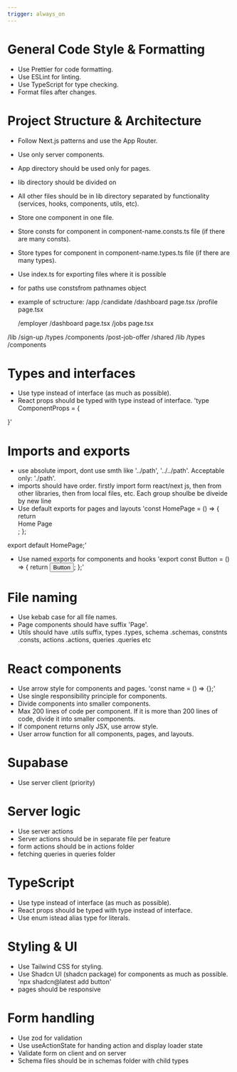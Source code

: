 ```yaml
---
trigger: always_on
---
```


# General Code Style & Formatting

- Use Prettier for code formatting.
- Use ESLint for linting.
- Use TypeScript for type checking.
- Format files after changes.

# Project Structure & Architecture

- Follow Next.js patterns and use the App Router.
- Use only server components.
- App directory should be used only for pages.
- lib directory should be divided on
- All other files should be in lib directory separated by functionality (services, hooks, components, utils, etc).
- Store one component in one file.
- Store consts for component in component-name.consts.ts file (if there are many consts).
- Store types for component in component-name.types.ts file (if there are many types).
- Use index.ts for exporting files where it is possible
- for paths use constsfrom pathnames object
- example of sctructure:
  /app
  /candidate
  /dashboard
  page.tsx
  /profile
  page.tsx

    /employer
    /dashboard
    page.tsx
    /jobs
    page.tsx

/lib
/sign-up
/types
/components
/post-job-offer
/shared
/lib
/types
/components

# Types and interfaces

- Use type instead of interface (as much as possible).
- React props should be typed with type instead of interface.
  'type ComponentProps = {

}'

# Imports and exports

- use absolute import, dont use smth like '../path', '../../path'. Acceptable only: './path'.
- imports should have order. firstly import form react/next js, then from other libraries, then from local files, etc. Each group shoulbe be diveide by new line
- Use default exports for pages and layouts
  'const HomePage = () => {
  return <div>Home Page</div>;
  };

export default HomePage;'

- Use named exports for components and hooks
  'export const Button = () => {
  return <button>Button</button>;
  };'

# File naming

- Use kebab case for all file names.
- Page components should have suffix 'Page'.
- Utils should have .utils suffix, types .types, schema .schemas, constnts .consts, actions .actions, queries .queries etc

# React components

- Use arrow style for components and pages. 'const name = () => {};'
- Use single responsibility principle for components.
- Divide components into smaller components.
- Max 200 lines of code per component. If it is more than 200 lines of code, divide it into smaller components.
- If component returns only JSX, use arrow style.
- User arrow function for all components, pages, and layouts.

# Supabase

- Use server client (priority)

# Server logic

- Use server actions
- Server actions should be in separate file per feature
- form actions should be in actions folder
- fetching queries in queries folder

# TypeScript

- Use type instead of interface (as much as possible).
- React props should be typed with type instead of interface.
- Use enum istead alias type for literals.

# Styling & UI

- Use Tailwind CSS for styling.
- Use Shadcn UI (shadcn package) for components as much as possible.
  'npx shadcn@latest add button'
- pages should be responsive

# Form handling

- Use zod for validation
- Use useActionState for handing action and display loader state
- Validate form on client and on server
- Schema files should be in schemas folder with child types
